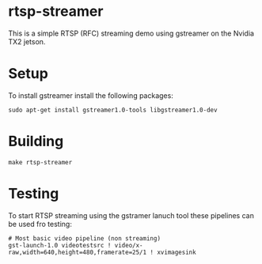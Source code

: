 # rtsp-streamer
This is a simple RTSP (RFC) streaming demo using gstreamer on the Nvidia TX2 jetson.

# Setup
To install gstreamer install the following packages:
```
sudo apt-get install gstreamer1.0-tools libgstreamer1.0-dev
```
# Building
```
make rtsp-streamer
```
# Testing
To start RTSP streaming using the gstramer lanuch tool these pipelines can be used fro testing:
```
# Most basic video pipeline (non streaming)
gst-launch-1.0 videotestsrc ! video/x-raw,width=640,height=480,framerate=25/1 ! xvimagesink

```
